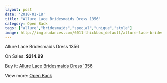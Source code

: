 ```yaml
---
layout: post
date: '2018-01-18'
title: "Allure Lace Bridesmaids Dress 1356"
category: Open Back
tags: ["allure","bridesmaids","special","unique","style"]
image: http://img.eudances.com/6011-thickbox_default/allure-lace-bridesmaids-dress-1356.jpg
---
```

Allure Lace Bridesmaids Dress 1356

On Sales: **$214.99**
<a href="https://www.eudances.com/en/open-back/2138-allure-lace-bridesmaids-dress-1356.html"><amp-img layout="responsive" width="600" height="600" src="//img.eudances.com/6011-thickbox_default/allure-lace-bridesmaids-dress-1356.jpg" alt="Allure Lace Bridesmaids Dress 1356 0" /></a>
<a href="https://www.eudances.com/en/open-back/2138-allure-lace-bridesmaids-dress-1356.html"><amp-img layout="responsive" width="600" height="600" src="//img.eudances.com/6014-thickbox_default/allure-lace-bridesmaids-dress-1356.jpg" alt="Allure Lace Bridesmaids Dress 1356 1" /></a>
<a href="https://www.eudances.com/en/open-back/2138-allure-lace-bridesmaids-dress-1356.html"><amp-img layout="responsive" width="600" height="600" src="//img.eudances.com/6013-thickbox_default/allure-lace-bridesmaids-dress-1356.jpg" alt="Allure Lace Bridesmaids Dress 1356 2" /></a>
<a href="https://www.eudances.com/en/open-back/2138-allure-lace-bridesmaids-dress-1356.html"><amp-img layout="responsive" width="600" height="600" src="//img.eudances.com/6012-thickbox_default/allure-lace-bridesmaids-dress-1356.jpg" alt="Allure Lace Bridesmaids Dress 1356 3" /></a>

Buy it: [Allure Lace Bridesmaids Dress 1356](https://www.eudances.com/en/open-back/2138-allure-lace-bridesmaids-dress-1356.html "Allure Lace Bridesmaids Dress 1356")

View more: [Open Back](https://www.eudances.com/en/24-open-back "Open Back")